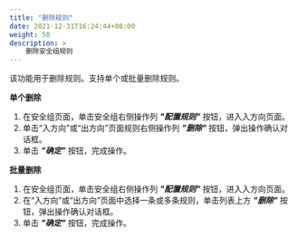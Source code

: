 ```yaml
---
title: "删除规则"
date: 2021-12-31T16:24:44+08:00
weight: 50
description: >
    删除安全组规则
---
```


该功能用于删除规则。支持单个或批量删除规则。

**单个删除**

1. 在安全组页面，单击安全组右侧操作列 **_"配置规则"_** 按钮，进入入方向页面。
2. 单击“入方向”或“出方向”页面规则右侧操作列 **_"删除"_** 按钮，弹出操作确认对话框。
3. 单击 **_"确定"_** 按钮，完成操作。

**批量删除**

1. 在安全组页面，单击安全组右侧操作列 **_"配置规则"_** 按钮，进入入方向页面。
2. 在“入方向”或“出方向”页面中选择一条或多条规则，单击列表上方 **_"删除"_** 按钮，弹出操作确认对话框。
3. 单击 **_"确定"_** 按钮，完成操作。